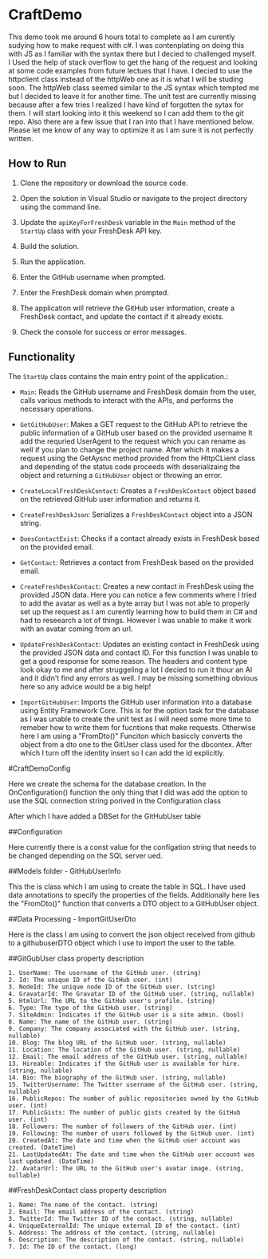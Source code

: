 # CraftDemo

This demo took me around 6 hours total to complete as I am curently sudying how to make request with c#. I was contenplating on doing this with JS as I familiar with the syntax there but I decied to challenged myself.
I Used the help of stack overflow to get the hang of the request and looking at some code examples from future lectues that I have. I decied to use the httpclient class instead of the httpWeb one as it is what I will be studing soon.
The httpWeb class seemed similar to the JS syntax which tempted me but I decided to leave it for another time. The unit test are currently missing because after a few tries I realized I have kind of forgotten the sytax for them.
I will start looking into it this weekend so I can add them to the git repo. Also there are a few issue that I ran into that I have mentioned below. Please let me know of any way to optimize it as I am sure it is not perfectly written.

## How to Run

1. Clone the repository or download the source code.

2. Open the solution in Visual Studio or navigate to the project directory using the command line.

3. Update the `apiKeyForFreshDesk` variable in the `Main` method of the `StartUp` class with your FreshDesk API key.

4. Build the solution.

5. Run the application.

6. Enter the GitHub username when prompted.

7. Enter the FreshDesk domain when prompted.

8. The application will retrieve the GitHub user information, create a FreshDesk contact, and update the contact if it already exists.

9. Check the console for success or error messages.

## Functionality

The `StartUp` class contains the main entry point of the application.:

- `Main`: Reads the GitHub username and FreshDesk domain from the user, calls various methods to interact with the APIs, and performs the necessary operations.

- `GetGitHubUser`: Makes a GET request to the GitHub API to retrieve the public information of a GitHub user based on the provided username It add the requried UserAgent to the request which you can rename as well
if you plan to change the project name. After which it makes a request using the GetAysnc method provided from the HttpCLient class and depending of the status code proceeds with deserializaing the object and 
returning a `GitHubUser` object or throwing an error.

- `CreateLocalFreshDeskContact`: Creates a `FreshDeskContact` object based on the retrieved GitHub user information and returns it.

- `CreateFreshDeskJson`: Serializes a `FreshDeskContact` object into a JSON string.

- `DoesContactExist`: Checks if a contact already exists in FreshDesk based on the provided email.

- `GetContact`: Retrieves a contact from FreshDesk based on the provided email.

- `CreateFreshDeskContact`: Creates a new contact in FreshDesk using the provided JSON data. Here you can notice a few comments where I tried to add the avatar as well as a byte array but I was not able to properly set up 
the request as I am curently learning how to build them in C# and had to reseearch a lot of things. However I was unable to make it work with an avatar coming from an url.

- `UpdateFreshDeskContact`: Updates an existing contact in FreshDesk using the provided JSON data and contact ID. For this function I was unable to get a good response for some reason. The headers and content type look okay to me
and after struggeling a lot I decied to run it thour an AI and it didn't find any errors as well. I may be missing something obvious here so any advice would be a big help!

- `ImportGitHubUser`: Imports the GitHub user information into a database using Entity Framework Core. This is for the option task for the database as I was unable to create the unit test as I will need some more time to remeber how to write them
for fucntions that make requests. Otherwise here I am using a "FromDto()" Funciton which basiccly converts the object from a dto one to the GitUser class used for the dbcontex. After which I turn off the identity insert so I can add the id explicitly.


#CraftDemoConfig

Here we create the schema for the database creation. In the OnConfiguration() function the only thing that I did was add the option to use the SQL connection string porived in the Configuration class

After which I have added a DBSet for the GitHubUser table


##Configuration

Here currently there is a const value for the configation string that needs to be changed depending on the SQL server ued.


##Models folder - GitHubUserInfo

This the is class which I am using to create the table in SQL. I have used data annotations to specify the properties of the fields.
Additionally here lies the "FromDto()" function that converts a DTO object to a GitHubUser object.


##Data Processing - ImportGitUserDto

Here is the class I am using to convert the json object received from github to a githubuserDTO object which I use to import the user to the table.



##GitGubUser class property description 

    1. UserName: The username of the GitHub user. (string)
    2. Id: The unique ID of the GitHub user. (int)
    3. NodeId: The unique node ID of the GitHub user. (string)
    4. GravatarId: The Gravatar ID of the GitHub user. (string, nullable)
    5. HtmlUrl: The URL to the GitHub user's profile. (string)
    6. Type: The type of the GitHub user. (string)
    7. SiteAdmin: Indicates if the GitHub user is a site admin. (bool)
    8. Name: The name of the GitHub user. (string)
    9. Company: The company associated with the GitHub user. (string, nullable)
    10. Blog: The blog URL of the GitHub user. (string, nullable)
    11. Location: The location of the GitHub user. (string, nullable)
    12. Email: The email address of the GitHub user. (string, nullable)
    13. Hireable: Indicates if the GitHub user is available for hire. (string, nullable)
    14. Bio: The biography of the GitHub user. (string, nullable)
    15. TwitterUsername: The Twitter username of the GitHub user. (string, nullable)
    16. PublicRepos: The number of public repositories owned by the GitHub user. (int)
    17. PublicGists: The number of public gists created by the GitHub user. (int)
    18. Followers: The number of followers of the GitHub user. (int)
    19. Following: The number of users followed by the GitHub user. (int)
    20. CreatedAt: The date and time when the GitHub user account was created. (DateTime)
    21. LastUpdatedAt: The date and time when the GitHub user account was last updated. (DateTime)
    22. AvatarUrl: The URL to the GitHub user's avatar image. (string, nullable)

##FreshDeskContact class property description 

    1. Name: The name of the contact. (string)
    2. Email: The email address of the contact. (string)
    3. TwitterId: The Twitter ID of the contact. (string, nullable)
    4. UniqueExternalId: The unique external ID of the contact. (int)
    5. Address: The address of the contact. (string, nullable)
    6. Description: The description of the contact. (string, nullable)
    7. Id: The ID of the contact. (long)
	




	
